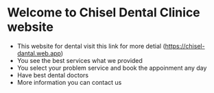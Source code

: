 # Welcome to Chisel Dental Clinice website

- This website for dental visit this link for more detial (https://chisel-dantal.web.app)
- You see the best services what we provided
- You select your problem service and book the appoinment any day
- Have best dental doctors
- More information you can contact us
